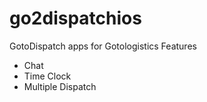 # go2dispatchios
GotoDispatch apps for Gotologistics
Features
- Chat 
- Time Clock
- Multiple Dispatch 
